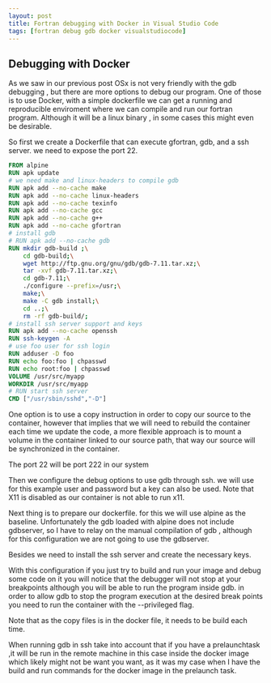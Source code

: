 ```yaml
---
layout: post
title: Fortran debugging with Docker in Visual Studio Code
tags: [fortran debug gdb docker visualstudiocode]
---
```

## Debugging with Docker

As we saw in our previous post OSx is not very friendly with the gdb debugging , but there are more options to debug our program. One of those is to use Docker, with a simple dockerfile we can get a running and reproducible enviroment where we can compile and run our fortran program. Although it will be a linux binary , in some cases this might even be desirable.

So first we create a Dockerfile that can execute gfortran, gdb, and a ssh server. we need to expose the port 22.

~~~ Dockerfile
FROM alpine
RUN apk update
# we need make and linux-headers to compile gdb
RUN apk add --no-cache make
RUN apk add --no-cache linux-headers
RUN apk add --no-cache texinfo
RUN apk add --no-cache gcc
RUN apk add --no-cache g++
RUN apk add --no-cache gfortran
# install gdb
# RUN apk add --no-cache gdb
RUN mkdir gdb-build ;\
    cd gdb-build;\
    wget http://ftp.gnu.org/gnu/gdb/gdb-7.11.tar.xz;\
    tar -xvf gdb-7.11.tar.xz;\
    cd gdb-7.11;\
    ./configure --prefix=/usr;\
    make;\
    make -C gdb install;\
    cd ..;\
    rm -rf gdb-build/;
# install ssh server support and keys
RUN apk add --no-cache openssh
RUN ssh-keygen -A
# use foo user for ssh login
RUN adduser -D foo
RUN echo foo:foo | chpasswd
RUN echo root:foo | chpasswd
VOLUME /usr/src/myapp
WORKDIR /usr/src/myapp
# RUN start ssh server
CMD ["/usr/sbin/sshd","-D"]
~~~

One option is to use a copy instruction in order to copy our source to the container, however that implies that we will need to rebuild the container each time we update the code, a more flexible approach is to mount a volume in the container linked to our source path, that way our source will be synchronized in the container.

The port 22 will be port 222 in our system


Then we configure the debug options to use gdb through ssh. we will use for this example user and password but a key can also be used. Note that X11 is disabled as our container is not able to run x11.

Next thing is to prepare our dockerfile. for this we will use alpine as the baseline. Unfortunately the gdb loaded with alpine does not include gdbserver, so I have to relay on the manual compilation of gdb , although for this configuration we are not going to use the gdbserver.

Besides we need to install the ssh server and create the necessary keys.

With this configuration if you just try to build and run your image and debug some code on it you will notice that the debugger will not stop at your breakpoints although you will be able to run the program inside gdb. in order to allow gdb to stop the program execution at the desired break points you need to run the container with the --privileged flag.

Note that as the copy files is in the docker file, it needs to be build each time.

When running gdb in ssh take into account that if you have a prelaunchtask ,it will be run in the remote machine in this case inside the docker image which likely might not be want you want, as it was my case when I have the build and run commands for the docker image in the prelaunch task.